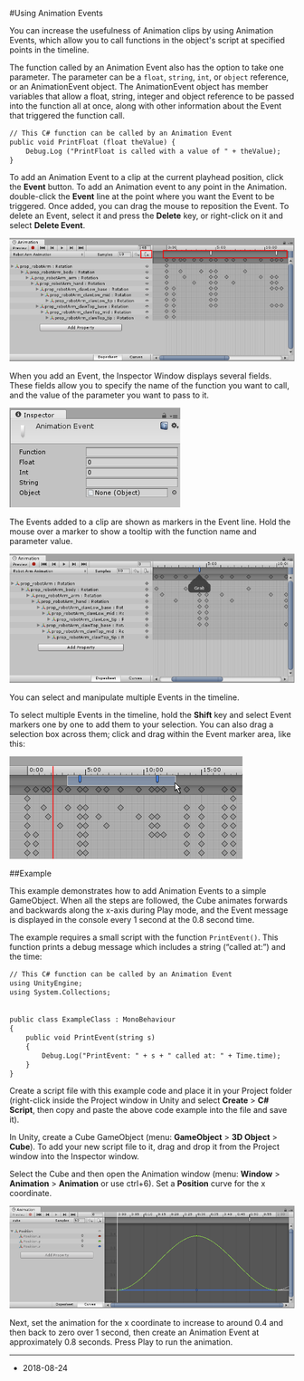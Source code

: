 #Using Animation Events

You can increase the usefulness of Animation clips by using Animation Events, which allow you to call functions in the object's script at specified points in the timeline.

The function called by an Animation Event also has the option to take one parameter. The parameter can be a `float`, `string`, `int`, or `object` reference, or an AnimationEvent object. The AnimationEvent object has member variables that allow a float, string, integer and object reference to be passed into the function all at once, along with other information about the Event that triggered the function call.

````
// This C# function can be called by an Animation Event
public void PrintFloat (float theValue) {
	Debug.Log ("PrintFloat is called with a value of " + theValue);
}
````

To add an Animation Event to a clip at the current playhead position, click the __Event__ button. To add an Animation event to any point in the Animation. double-click the __Event__ line at the point where you want the Event to be triggered. Once added, you can drag the mouse to reposition the Event. To delete an Event, select it and press the __Delete__ key, or right-click on it and select __Delete Event__.

![__Animation Events__ are shown in the __Event Line__. Add a new __Animation Event__ by double-clicking the __Event Line__ or by using the __Event button__.](../uploads/Main/AnimationEditorEventLine.png) 

When you add an Event, the Inspector Window displays several fields. These fields allow you to specify the name of the function you want to call, and the value of the parameter you want to pass to it.

![The __Animation Event__ Inspector Window](../uploads/Main/AnimationEventInspector.png)

The Events added to a clip are shown as markers in the Event line. Hold the mouse over a marker to show a tooltip with the function name and parameter value.

![](../uploads/Main/AnimationEditorEventTooltip.png)

You can select and manipulate multiple Events in the timeline. 

To select multiple Events in the timeline, hold the **Shift** key and select Event markers one by one to add them to your selection. You can also drag a selection box across them; click and drag within the Event marker area, like this:

![](../uploads/Main/AnimationEditorMultipleEventSelection.png)


##Example

This example demonstrates how to add Animation Events to a simple GameObject. When all the steps are followed, the Cube animates forwards and backwards along the x-axis during Play mode, and the Event message is displayed in the console every 1 second at the 0.8 second time. 

The example requires a small script with the function `PrintEvent()`. This function prints a debug message which includes a string (“called at:”) and the time:

````
// This C# function can be called by an Animation Event
using UnityEngine;
using System.Collections;


public class ExampleClass : MonoBehaviour 
{
	public void PrintEvent(string s) 
	{
		Debug.Log("PrintEvent: " + s + " called at: " + Time.time);
	}
}
````

Create a script file with this example code and place it in your Project folder (right-click inside the Project window in Unity and select __Create__ > __C# Script__, then copy and paste the above code example into the file and save it).

In Unity, create a Cube GameObject (menu: __GameObject__ > __3D Object__ > __Cube__). To add your new script file to it, drag and drop it from the Project window into the Inspector window. 

Select the Cube and then open the Animation window (menu: __Window__ > __Animation__ > __Animation__ or use ctrl+6).  Set a __Position__ curve for the x coordinate.

![Animation window](../uploads/Main/AnimationEventExample.png)

Next, set the animation for the x coordinate to increase to around 0.4 and then back to zero over 1 second, then create an Animation Event at approximately 0.8 seconds.  Press Play to run the animation.

----
*  <span class="page-edit">2018-08-24  <!-- include IncludeTextAmendPageSomeEdit --></span>